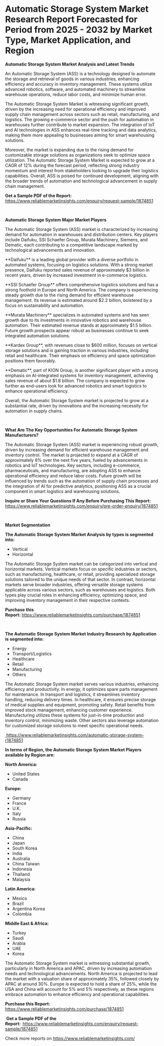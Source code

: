 <p><h1>Automatic Storage System Market Research Report Forecasted for Period from 2025 -  2032 by Market Type, Market Application, and Region</h1></p><p><strong>Automatic Storage System Market Analysis and Latest Trends</strong></p>
<p><p>An Automatic Storage System (ASS) is a technology designed to automate the storage and retrieval of goods in various industries, enhancing efficiency and accuracy in inventory management. These systems utilize advanced robotics, software, and automated machinery to streamline warehouse operations, reduce labor costs, and minimize human error. </p><p>The Automatic Storage System Market is witnessing significant growth, driven by the increasing need for operational efficiency and improved supply chain management across sectors such as retail, manufacturing, and logistics. The growing e-commerce sector and the push for automation in warehouses further contribute to market expansion. The integration of IoT and AI technologies in ASS enhances real-time tracking and data analytics, making them more appealing to businesses aiming for smart warehousing solutions. </p><p>Moreover, the market is expanding due to the rising demand for customizable storage solutions as organizations seek to optimize space utilization. The Automatic Storage System Market is expected to grow at a CAGR of 12% during the forecast period, reflecting strong industry momentum and interest from stakeholders looking to upgrade their logistics capabilities. Overall, ASS is poised for continued development, aligning with the broader trends of automation and technological advancement in supply chain management.</p></p>
<p><strong>Get a Sample PDF of the Report:&nbsp;</strong> <a href="https://www.reliablemarketinsights.com/enquiry/request-sample/1874851?utm_campaign=3293&utm_medium=2&utm_source=Github&utm_content=ia&utm_term=11042025&utm_id=automatic-storage-system">https://www.reliablemarketinsights.com/enquiry/request-sample/1874851</a></p>
<p>&nbsp;</p>
<p><strong>Automatic Storage System Major Market Players</strong></p>
<p><p>The Automatic Storage System (ASS) market is characterized by increasing demand for automation in warehouses and distribution centers. Key players include Daifuku, SSI Schaefer Group, Murata Machinery, Siemens, and Dematic, each contributing to a competitive landscape marked by technological advancements and innovation.</p><p>**Daifuku** is a leading global provider with a diverse portfolio in automated systems, focusing on logistics solutions. With a strong market presence, Daifuku reported sales revenue of approximately $3 billion in recent years, driven by increased investment in e-commerce logistics.</p><p>**SSI Schaefer Group** offers comprehensive logistics solutions and has a strong foothold in Europe and North America. The company is experiencing steady growth due to the rising demand for efficient warehouse management. Its revenue is estimated around $2.2 billion, bolstered by a focus on sustainability and automation.</p><p>**Murata Machinery** specializes in automated systems and has seen growth due to its investments in innovative robotics and warehouse automation. Their estimated revenue stands at approximately $1.5 billion. Future growth prospects appear robust as businesses continue to seek integrated automation solutions.</p><p>**Kardex Group**, with revenues close to $600 million, focuses on vertical storage solutions and is gaining traction in various industries, including retail and healthcare. Their emphasis on efficiency and space optimization positions them favorably.</p><p>**Dematic**, part of KION Group, is another significant player with a strong emphasis on AI-integrated systems for inventory management, achieving sales revenue of about $1.8 billion. The company is expected to grow further as end-users look for advanced robotics and smart logistics to enhance operational efficiency.</p><p>Overall, the Automatic Storage System market is projected to grow at a substantial rate, driven by innovations and the increasing necessity for automation in supply chains.</p></p>
<p>&nbsp;</p>
<p><strong>What Are The Key Opportunities For Automatic Storage System Manufacturers?</strong></p>
<p><p>The Automatic Storage System (ASS) market is experiencing robust growth, driven by increasing demand for efficient warehouse management and inventory control. The market is projected to expand at a CAGR of approximately 8% over the next five years, fueled by advancements in robotics and IoT technologies. Key sectors, including e-commerce, pharmaceuticals, and manufacturing, are adopting ASS to enhance operational efficiency and reduce labor costs. Future growth will be influenced by trends such as the automation of supply chain processes and the integration of AI for predictive analytics, positioning ASS as a crucial component in smart logistics and warehousing solutions.</p></p>
<p><strong>Inquire or Share Your Questions If Any Before Purchasing This Report:</strong> <a href="https://www.reliablemarketinsights.com/enquiry/pre-order-enquiry/1874851?utm_campaign=3293&utm_medium=2&utm_source=Github&utm_content=ia&utm_term=11042025&utm_id=automatic-storage-system">https://www.reliablemarketinsights.com/enquiry/pre-order-enquiry/1874851</a></p>
<p>&nbsp;</p>
<p><strong>Market Segmentation</strong></p>
<p><strong>The Automatic Storage System Market Analysis by types is segmented into:</strong></p>
<p><ul><li>Vertical</li><li>Horizontal</li></ul></p>
<p><p>The Automatic Storage System market can be categorized into vertical and horizontal markets. Vertical markets focus on specific industries or sectors, such as manufacturing, healthcare, or retail, providing specialized storage solutions tailored to the unique needs of that sector. In contrast, horizontal markets serve broader industries, offering versatile storage systems applicable across various sectors, such as warehouses and logistics. Both types play crucial roles in enhancing efficiency, optimizing space, and improving inventory management in their respective contexts.</p></p>
<p><strong>Purchase this Report:&nbsp;</strong><a href="https://www.reliablemarketinsights.com/purchase/1874851?utm_campaign=3293&utm_medium=2&utm_source=Github&utm_content=ia&utm_term=11042025&utm_id=automatic-storage-system">https://www.reliablemarketinsights.com/purchase/1874851</a></p>
<p>&nbsp;</p>
<p><strong>The Automatic Storage System Market Industry Research by Application is segmented into:</strong></p>
<p><ul><li>Energy</li><li>Transport/Logistics</li><li>Healthcare</li><li>Retail</li><li>Manufacturing</li><li>Others</li></ul></p>
<p><p>The Automatic Storage System market serves various industries, enhancing efficiency and productivity. In energy, it optimizes spare parts management for maintenance. In transport and logistics, it streamlines inventory handling, reducing delivery times. In healthcare, it ensures precise storage of medical supplies and equipment, promoting safety. Retail benefits from improved stock management, enhancing customer experience. Manufacturing utilizes these systems for just-in-time production and inventory control, minimizing waste. Other sectors also leverage automation for customized storage solutions to meet specific operational needs.</p></p>
<p><a href="https://www.reliablemarketinsights.com/automatic-storage-system-r1874851?utm_campaign=3293&utm_medium=2&utm_source=Github&utm_content=ia&utm_term=11042025&utm_id=automatic-storage-system">&nbsp;https://www.reliablemarketinsights.com/automatic-storage-system-r1874851</a></p>
<p><strong>In terms of Region, the Automatic Storage System Market Players available by Region are:</strong></p>
<p>
    <p> <strong> North America: </strong>
        <ul>
            <li>United States</li>
            <li>Canada</li>
        </ul>
        </p> 
    <p> <strong> Europe: </strong>
        <ul>
            <li>Germany</li>
            <li>France</li>
            <li>U.K.</li>
            <li>Italy</li>
            <li>Russia</li>
        </ul>
        </p> 
    <p> <strong> Asia-Pacific: </strong>
        <ul>
            <li>China</li>
            <li>Japan</li>
            <li>South Korea</li>
            <li>India</li>
            <li>Australia</li>
            <li>China Taiwan</li>
            <li>Indonesia</li>
            <li>Thailand</li>
            <li>Malaysia</li>
        </ul>
        </p> 
    <p> <strong> Latin America: </strong>
        <ul>
            <li>Mexico</li>
            <li>Brazil</li>
            <li>Argentina Korea</li>
            <li>Colombia</li>
        </ul>
        </p> 
    <p> <strong> Middle East & Africa: </strong>
        <ul>
            <li>Turkey</li>
            <li>Saudi</li>
            <li>Arabia</li>
            <li>UAE</li>
            <li>Korea</li>
        </ul>
    </p>
    </p>
<p><p>The Automatic Storage System market is witnessing substantial growth, particularly in North America and APAC, driven by increasing automation needs and technological advancements. North America is projected to lead the market with a valuation share of approximately 35%, followed closely by APAC at around 30%. Europe is expected to hold a share of 25%, while the USA and China will account for 5% and 5% respectively, as these regions embrace automation to enhance efficiency and operational capabilities.</p></p>
<p><strong>Purchase this Report: </strong><a href="https://www.reliablemarketinsights.com/purchase/1874851?utm_campaign=3293&utm_medium=2&utm_source=Github&utm_content=ia&utm_term=11042025&utm_id=automatic-storage-system">https://www.reliablemarketinsights.com/purchase/1874851</a></p>
<p>&nbsp;<strong>Get a Sample PDF of the Report:&nbsp;&nbsp;</strong><a href="https://www.reliablemarketinsights.com/enquiry/request-sample/1874851?utm_campaign=3293&utm_medium=2&utm_source=Github&utm_content=ia&utm_term=11042025&utm_id=automatic-storage-system">https://www.reliablemarketinsights.com/enquiry/request-sample/1874851</a></p>
<p><strong></strong></p>
<p>Check more reports on <a href="https://www.reliablemarketinsights.com/?utm_campaign=3293&utm_medium=2&utm_source=Github&utm_content=ia&utm_term=11042025&utm_id=automatic-storage-system">https://www.reliablemarketinsights.com/</a></p>
